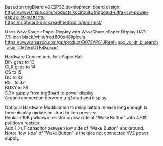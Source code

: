 Based on trigBoard v8 ESP32 development board design:\
https://www.tindie.com/products/kdcircuits/trigboard-ultra-low-power-esp32-iot-platform/ \
https://trigboard-docs.readthedocs.io/en/latest/

Uses WaveShare ePaper Display with WaveShare ePaper Display HAT:\
7.5-inch black/white/red 800x480pixels\
https://www.amazon.com/gp/product/B075YP81JR/ref=ppx_yo_dt_b_search_asin_title?ie=UTF8&psc=1

Hardware Connections for ePaper Hat:\
DIN goes to 13\
CLK goes to 14\
CS to 15\
DC to 33\
RST to 32\
BUSY to 39\
3.3V supply from trigBoard to power display\
Ground connection between trigBorad and display

Optional Hardware Modification to delay button release long enough to force display update on short button presses:\
Replace 10K pulldown resistor on low side of "Wake Button" with 470K pulldown resistor.\
Add 1.0 uF capacitor between low side of "Wake Button" and ground.\
Note: "low side" of "Wake Button" is the side not connected 4V2 power supply.
